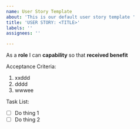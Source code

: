 ```yaml
---
name: User Story Template
about: 'This is our default user story template '
title: 'USER STORY: <TITLE>'
labels: ''
assignees: ''

---
```


As a **role** I can **capability** so that **received benefit**

Acceptance Criteria:

1. xxddd
2. dddd
3. wwwee

Task List:

- [ ] Do thing 1
- [ ] Do thing 2
